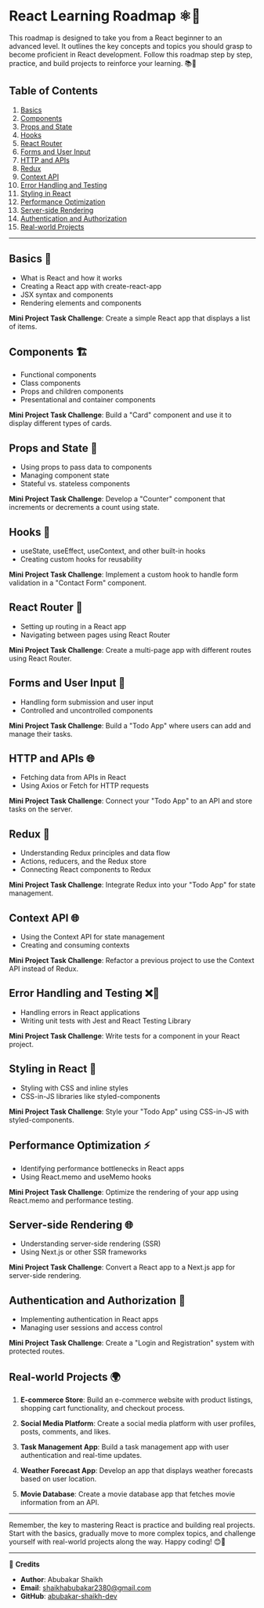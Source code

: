 # React Learning Roadmap ⚛️🚀

This roadmap is designed to take you from a React beginner to an advanced level. It outlines the key concepts and topics you should grasp to become proficient in React development. Follow this roadmap step by step, practice, and build projects to reinforce your learning. 📚💪

## Table of Contents
1. [Basics](#basics)
2. [Components](#components)
3. [Props and State](#props-and-state)
4. [Hooks](#hooks)
5. [React Router](#react-router)
6. [Forms and User Input](#forms-and-user-input)
7. [HTTP and APIs](#http-and-apis)
8. [Redux](#redux)
9. [Context API](#context-api)
10. [Error Handling and Testing](#error-handling-and-testing)
11. [Styling in React](#styling-in-react)
12. [Performance Optimization](#performance-optimization)
13. [Server-side Rendering](#server-side-rendering)
14. [Authentication and Authorization](#authentication-and-authorization)
15. [Real-world Projects](#real-world-projects)

---

## Basics 🌱

- What is React and how it works
- Creating a React app with create-react-app
- JSX syntax and components
- Rendering elements and components

**Mini Project Task Challenge**: Create a simple React app that displays a list of items.

## Components 🏗️

- Functional components
- Class components
- Props and children components
- Presentational and container components

**Mini Project Task Challenge**: Build a "Card" component and use it to display different types of cards.

## Props and State 🔄

- Using props to pass data to components
- Managing component state
- Stateful vs. stateless components

**Mini Project Task Challenge**: Develop a "Counter" component that increments or decrements a count using state.

## Hooks 🎣

- useState, useEffect, useContext, and other built-in hooks
- Creating custom hooks for reusability

**Mini Project Task Challenge**: Implement a custom hook to handle form validation in a "Contact Form" component.

## React Router 🚦

- Setting up routing in a React app
- Navigating between pages using React Router

**Mini Project Task Challenge**: Create a multi-page app with different routes using React Router.

## Forms and User Input 📝

- Handling form submission and user input
- Controlled and uncontrolled components

**Mini Project Task Challenge**: Build a "Todo App" where users can add and manage their tasks.

## HTTP and APIs 🌐

- Fetching data from APIs in React
- Using Axios or Fetch for HTTP requests

**Mini Project Task Challenge**: Connect your "Todo App" to an API and store tasks on the server.

## Redux 🔄

- Understanding Redux principles and data flow
- Actions, reducers, and the Redux store
- Connecting React components to Redux

**Mini Project Task Challenge**: Integrate Redux into your "Todo App" for state management.

## Context API 🌐

- Using the Context API for state management
- Creating and consuming contexts

**Mini Project Task Challenge**: Refactor a previous project to use the Context API instead of Redux.

## Error Handling and Testing ❌🧪

- Handling errors in React applications
- Writing unit tests with Jest and React Testing Library

**Mini Project Task Challenge**: Write tests for a component in your React project.

## Styling in React 🎨

- Styling with CSS and inline styles
- CSS-in-JS libraries like styled-components

**Mini Project Task Challenge**: Style your "Todo App" using CSS-in-JS with styled-components.

## Performance Optimization ⚡

- Identifying performance bottlenecks in React apps
- Using React.memo and useMemo hooks

**Mini Project Task Challenge**: Optimize the rendering of your app using React.memo and performance testing.

## Server-side Rendering 🌐

- Understanding server-side rendering (SSR)
- Using Next.js or other SSR frameworks

**Mini Project Task Challenge**: Convert a React app to a Next.js app for server-side rendering.

## Authentication and Authorization 🔐

- Implementing authentication in React apps
- Managing user sessions and access control

**Mini Project Task Challenge**: Create a "Login and Registration" system with protected routes.

## Real-world Projects 🌍

1. **E-commerce Store**: Build an e-commerce website with product listings, shopping cart functionality, and checkout process.

2. **Social Media Platform**: Create a social media platform with user profiles, posts, comments, and likes.

3. **Task Management App**: Build a task management app with user authentication and real-time updates.

4. **Weather Forecast App**: Develop an app that displays weather forecasts based on user location.

5. **Movie Database**: Create a movie database app that fetches movie information from an API.

---

Remember, the key to mastering React is practice and building real projects. Start with the basics, gradually move to more complex topics, and challenge yourself with real-world projects along the way. Happy coding! 😊🚀

---

📝 **Credits**
- **Author**: Abubakar Shaikh
- **Email**: shaikhabubakar2380@gmail.com
- **GitHub**: [abubakar-shaikh-dev](https://github.com/abubakar-shaikh-dev)
